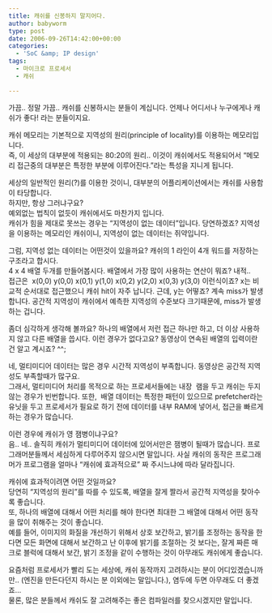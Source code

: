 ```yaml
---
title: 캐쉬를 신봉하지 말지어다.
author: babyworm
type: post
date: 2006-09-26T14:42:00+00:00
categories:
  - 'SoC &amp; IP design'
tags:
  - 마이크로 프로세서
  - 캐쉬

---
```

가끔.. 정말 가끔.. 캐쉬를 신봉하시는 분들이 계십니다. 언제나 어디서나 누구에게나 캐쉬가 좋다! 라는 분들이지요.

캐쉬 메모리는 기본적으로 지역성의 원리(principle of locality)를 이용하는 메모리입니다.  
즉, 이 세상의 대부분에 적용되는 80:20의 원리.. 이것이 캐쉬에서도 적용되어서 &#8220;메모리 접근중의 대부분은 특정한 부분에 이루어진다.&#8221;라는 특성을 지니게 됩니다. 

세상의 일반적인 원리(?)를 이용한 것이니, 대부분의 어플리케이션에서는 캐쉬를 사용함이 타당합니다.  
하지만, 항상 그러냐구요?  
예외없는 법칙이 없듯이 캐쉬에서도 마찬가지 입니다.  
캐쉬가 힘을 제대로 못쓰는 경우는 &#8220;지역성이 없는 데이터&#8221;입니다. 당연하겠죠? 지역성을 이용하는 메모리인 캐쉬이니, 지역성이 없는 데이터는 쥐약입니다. 

그럼, 지역성 없는 데이터는 어떤것이 있을까요? 캐쉬의 1 라인이 4개 워드를 저장하는 구조라고 합시다.  
4 x 4 배열 두개를 만들어봅시다. 배열에서 가장 많이 사용하는 연산이 뭐죠? 내적..  
접근은&nbsp; x(0,0) y(0,0) x(0,1) y(1,0) x(0,2) y(2,0) x(0,3) y(3,0) 이런식이죠? x는 비교적 순서대로 접근했으니 캐쉬 hit이 자주 납니다. 근데, y는 어떻죠? 계속 miss가 발생합니다. 공간적 지역성이 캐쉬에서 예측한 지역성의 수준보다 크기때문에, miss가 발생하는 겁니다. 

좀더 심각하게 생각해 볼까요? 하나의 배열에서 저런 접근 하나만 하고, 더 이상 사용하지 않고 다른 배열을 씁시다. 이런 경우가 없다고요? 동영상이 연속된 배열의 입력이란건 알고 계시죠? ^^;

네, 멀티미디어 데이터는 많은 경우 시간적 지역성이 부족합니다. 동영상은 공간적 지역성도 부족할때가 많구요.  
그래서, 멀티미디어 처리를 목적으로 하는 프로세서들에는 내장 &nbsp;램을 두고 캐쉬는 두지 않는 경우가 빈번합니다. 또한,&nbsp; 배열 데이터는 특정한 패턴이 있으므로 prefetcher라는 유닛을 두고 프로세서가 필요로 하기 전에 데이터를 내부 RAM에 넣어서, 접근을 빠르게 하는 경우가 많습니다. 

이런 경우에 캐쉬가 영 잼병이냐구요?  
음.. 네.. 솔직히 캐쉬가 멀티미디어 데이터에 있어서만은 잼병이 될때가 많습니다. 프로그래머분들께서 세심하게 다루어주지 않으시면 말입니다. 사실 캐쉬의 동작은 프로그래머가 프로그램을 얼마나 &#8220;캐쉬에 효과적으로&#8221; 짜 주시느냐에 따라 달라집니다. 

캐쉬에 효과적이려면 어떤 것일까요?  
당연히 &#8220;지역성의 원리&#8221;를 따를 수 있도록, 배열을 잘게 짤라서 공간적 지역성을 찾아수록 좋습니다.  
또, 하나의 배열에 대해서 어떤 처리를 해야 한다면 최대한 그 배열에 대해서 어떤 동작을 많이 취해주는 것이 좋습니다.  
예를 들어, 이미지의 화질을 개선하기 위해서 상호 보간하고, 밝기를 조정하는 동작을 한다면 모든 화면에 대해서 보간하고 난 이후에 밝기를 조절하는 것 보다는, 잘게 짜른 매크로 블럭에 대해서 보간, 밝기 조정을 같이 수행하는 것이 아무래도 캐쉬에게 좋습니다. 

요즘처럼 프로세서가 빨리 도는 세상에, 캐쉬 동작까지 고려하시는 분이 어디있겠습니까만.. (엔진을 만든다던지 하시는 분 이외에는 말입니다.), 염두에 두면 아무래도 더 좋겠죠&#8230;  
물론, 많은 분들께서 캐쉬도 잘 고려해주는 좋은 컴파일러를 찾으시겠지만 말입니다.<img decoding="async" src="https://i0.wp.com/babyworm.net/tatter/plugins/emoticons/emoticons/red(34).gif?w=625" alt="" data-recalc-dims="1" />